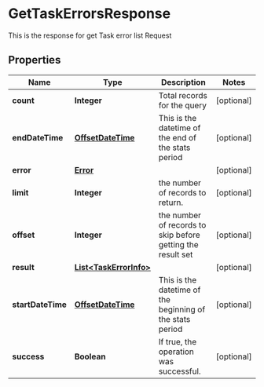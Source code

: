 

# GetTaskErrorsResponse

This is the response for get Task error list Request
## Properties

Name | Type | Description | Notes
------------ | ------------- | ------------- | -------------
**count** | **Integer** | Total records for the query |  [optional]
**endDateTime** | [**OffsetDateTime**](OffsetDateTime.md) | This is the datetime of the end of the stats period |  [optional]
**error** | [**Error**](Error.md) |  |  [optional]
**limit** | **Integer** | the number of records to return. |  [optional]
**offset** | **Integer** | the number of records to skip before getting the result set |  [optional]
**result** | [**List&lt;TaskErrorInfo&gt;**](TaskErrorInfo.md) |  |  [optional]
**startDateTime** | [**OffsetDateTime**](OffsetDateTime.md) | This is the datetime of the beginning of the stats period |  [optional]
**success** | **Boolean** | If true, the operation was successful. |  [optional]



